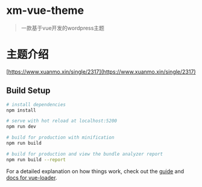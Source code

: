# xm-vue-theme

> 一款基于vue开发的wordpress主题

# 主题介绍

[https://www.xuanmo.xin/single/2317](https://www.xuanmo.xin/single/2317)

## Build Setup

``` bash
# install dependencies
npm install

# serve with hot reload at localhost:5200
npm run dev

# build for production with minification
npm run build

# build for production and view the bundle analyzer report
npm run build --report
```

For a detailed explanation on how things work, check out the [guide](http://vuejs-templates.github.io/webpack/) and [docs for vue-loader](http://vuejs.github.io/vue-loader).
